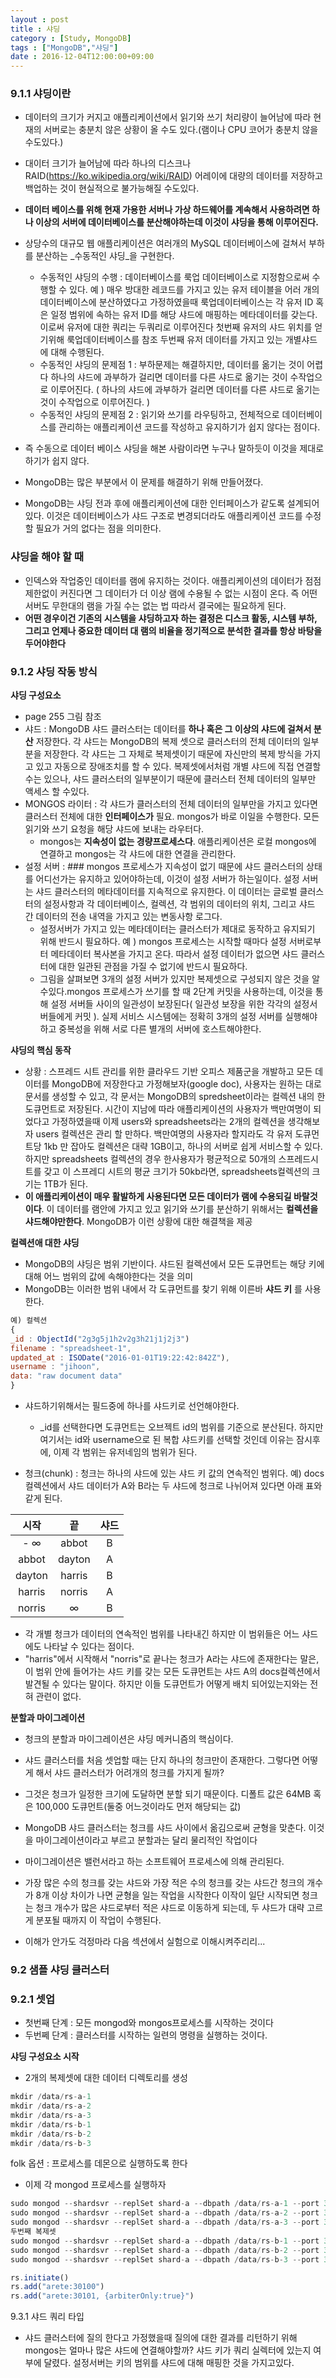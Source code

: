 ```yaml
---
layout : post
title : 샤딩
category : [Study, MongoDB]
tags : ["MongoDB","샤딩"]
date : 2016-12-04T12:00:00+09:00
---
```


### 9.1.1 샤딩이란
  - 데이터의 크기가 커지고 애플리케이션에서 읽기와 쓰기 처리량이 늘어남에 따라 현재의 서버로는 충분치 않은 상황이 올 수도 있다.(램이나 CPU 코어가 충분치 않을 수도있다.)
  - 대이터 크기가 늘어남에 따라 하나의 디스크나 RAID(https://ko.wikipedia.org/wiki/RAID) 어레이에 대량의 데이터를 저장하고 백업하는 것이 현실적으로 불가능해질 수도있다.
  - **데이터 베이스를 위해 현재 가용한 서버나 가상 하드웨어를 계속해서 사용하려면 하나 이상의 서버에 데이터베이스를 분산해야하는데 이것이 샤딩을 통해 이루어진다.**

  - 상당수의 대규모 웹 애플리케이션은 여러개의 MySQL 데이터베이스에 걸쳐서 부하를 분산하는 _수동적인 샤딩_을 구현한다.
    - 수동적인 샤딩의 수행 : 데이터베이스를 룩업 데이터베이스로 지정함으로써 수행할 수 있다. 예 ) 매우 방대한 레코드를 가지고 있는 유저 테이블을 어러 개의 데이터베이스에 분산하였다고 가정하였을때 룩업데이터베이스는 각 유저 ID 혹은 일정 범위에 속하는 유저 ID를 해당 샤드에 매핑하는 메타데이터를 갖는다. 이로써 유저에 대한 쿼리는 두쿼리로 이루어진다 첫번째 유저의 샤드 위치를 얻기위해 룩업데이터베이스를 참조 두번째 유저 데이터를 가지고 있는 개별샤드에 대해 수행된다.
    - 수동적인 샤딩의 문제점 1 : 부하문제는 해결하지만, 데이터를 옮기는 것이 어렵다 하나의 샤드에 과부하가 걸리면 데이터를 다른 샤드로 옮기는 것이 수작업으로 이루어진다. ( 하나의 샤드에 과부하가 걸리면 데이터를 다른 샤드로 옮기는 것이 수작업으로 이루어진다. )
    - 수동적인 샤딩의 문제점 2 : 읽기와 쓰기를 라우팅하고, 전체적으로 데이터베이스를 관리하는 애플리케이션 코드를 작성하고 유지하기가 쉽지 않다는 점이다. 
  - 즉 수동으로 데이터 베이스 샤딩을 해본 사람이라면 누구나 말하듯이 이것을 제대로 하기가 쉽지 않다.
  - MongoDB는 많은 부분에서 이 문제를 해결하기 위해 만들어졌다.
  - MongoDB는 샤딩 전과 후에 애플리케이션에 대한 인터페이스가 같도록 설계되어있다. 이것은 데이터베이스가 샤드 구조로 변경되더라도 애플리케이션 코드를 수정할 필요가 거의 없다는 점을 의미한다. 
  
### 샤딩을 해야 할 때  
  - 인덱스와 작업중인 데이터를 램에 유지하는 것이다. 애플리케이션의 데이터가 점점 제한없이 커진다면 그 데이터가 더 이상 램에 수용될 수 없는 시점이 온다. 즉 어떤 서버도 무한대의 램을 가질 수는 없는 법 따라서 결국에는 필요하게 된다.
  - **어떤 경우이건 기존의 시스템을 샤딩하고자 하는 결정은 디스크 활동, 시스템 부하, 그리고 언제나 중요한 데이터 대 램의 비율을 정기적으로 분석한 결과를 항상 바탕을 두어야한다**

### 9.1.2 샤딩 작동 방식

**샤딩 구성요소**
  - page 255 그림 참조
  - 샤드 : MongoDB 샤드 클러스터는 데이터를 **하나 혹은 그 이상의 샤드에 걸쳐서 분산** 저장한다. 각 샤드는 MongoDB의 복제 셋으로 클러스터의 전체 데이터의 일부분을 저장한다. 각 샤드는 그 자체로 복제셋이기 때문에 자신만의 복제 방식을 가지고 있고 자동으로 장애조치를 할 수 있다. 복제셋에서처럼 개별 샤드에 직접 연결할 수는 있으나, 샤드 클러스터의 일부분이기 때문에 클러스터 전체 데이터의 일부만 액세스 할 수있다.
  - MONGOS 라이터 : 각 샤드가 클러스터의 전체 데이터의 일부만을 가지고 있다면 클러스터 전체에 대한 **인터페이스가** 필요. mongos가 바로 이일을 수행한다. 모든 읽기와 쓰기 요청을 해당 샤드에 보내는 라우터다.
    - mongos는 **지속성이 없는 경량프로세스다**. 애플리케이션은 로컬 mongos에 연결하고 mongos는 각 샤드에 대한 연결을 관리한다.
  - 설정 서버 : ### mongos 프로세스가 지속성이 없기 때문에 샤드 클러스터의 상태를 어디선가는 유지하고 있어야하는데, 이것이 설정 서버가 하는일이다. 설정 서버는 샤드 클러스터의 메타데이터를 지속적으로 유지한다. 이 데이터는 글로벌 클러스터의 설정사항과 각 데이터베이스, 컬렉션, 각 범위의 데이터의 위치, 그리고 샤드 간 데이터의 전송 내역을 가지고 있는 변동사항 로그다. 
    - 설정서버가 가지고 있는 메타데이터는 클러스터가 제대로 동작하고 유지되기 위해 반드시 필요하다. 예 ) mongos 프로세스는 시작할 때마다 설정 서버로부터 메타데이터 복사본을 가지고 온다. 따라서 설정 데이터가 없으면 샤드 클러스터에 대한 일관된 관점을 가질 수 없기에 반드시 필요하다.
    - 그림을 살펴보면 3개의 설정 서버가 있지만 복제셋으로 구성되지 않은 것을 알수있다.mongos 프로세스가 쓰기를 할 때 2단계 커밋을 사용하는데, 이것을 통해 설정 서버들 사이의 일관성이 보장된다( 일관성 보장을 위한 각각의 설정서버들에게 커밋 ). 실제 서비스 시스템에는 정확히 3개의 설정 서버를 실행해야하고 중복성을 위해 서로 다른 별개의 서버에 호스트해야한다.

**샤딩의 핵심 동작**
  - 상황 :  스프레드 시트 관리를 위한 클라우드 기반 오피스 제품군을 개발하고 모든 데이터를 MongoDB에 저장한다고 가정해보자(google doc), 사용자는 원하는 대로 문서를 생성할 수 있고, 각 문서는 MongoDB의 spredsheet이라는 컬렉션 내의 한 도큐먼트로 저장된다. 시간이 지남에 따라 애플리케이션의 사용자가 백만여명이 되었다고 가정하였을때 이제 users와 spreadsheets라는 2개의 컬렉션을 생각해보자 users 컬렉션은 관리 할 만하다. 백만여명의 사용자라 할지라도 각 유저 도큐먼트당 1kb 만 잡아도 컬렉션은 대략 1GB이고, 하나의 서버로 쉽게 서비스할 수 있다. 하지만 spreadsheets 컬렉션의 경우 한사용자가 평균적으로 50개의 스프레드시트를 갖고 이 스프레디 시트의 평균 크기가 50kb라면, spreadsheets컬렉션의 크기는 1TB가 된다. 
  - **이 애플리케이션이 매우 활발하게 사용된다면 모든 데이터가 램에 수용되길 바랄것이다**. 이 데이터를 램안에 가지고 있고 읽기와 쓰기를 분산하기 위해서는 **컬렉션을 샤드해야만한다**. MongoDB가 이런 상황에 대한 해결책을 제공 

**컬렉션애 대한 샤딩**
  - MongoDB의 샤딩은 범위 기반이다. 샤드된 컬렉션에서 모든 도큐먼트는 해당 키에 대해 어느 범위의 값에 속해야한다는 것을 의미
  - MongoDB는 이러한 범위 내에서 각 도큐먼트를 찾기 위해 이른바 **샤드 키** 를 사용한다.


```javascript
예) 컬렉션
{
_id : ObjectId("2g3g5j1h2v2g3h21j1j2j3")
filename : "spreadsheet-1",
updated_at : ISODate("2016-01-01T19:22:42:842Z"),
username : "jihoon",
data: "raw document data"
}
```

  - 샤드하기위해서는 필드중에 하나를 샤드키로 선언해야한다. 
    - _id를 선택한다면 도큐먼트는 오브젝트 id의 범위를 기준으로 분산된다. 하지만 여기서는 id와 username으로 된 복합 샤드키를 선택할 것인데 이유는 잠시후에, 이제 각 범위는 유저네임의 범위가 된다.

  - 청크(chunk) : 청크는 하나의 샤드에 있는 샤드 키 값의 연속적인 범위다. 예) docs 컬렉션에서 샤드 데이터가 A와 B라는 두 샤드에 청크로 나뉘어져 있다면 아래 표와 같게 된다. 


시작|끝|샤드
:---------------:|:---------------:|:--------------:
- ∞ | abbot | B
abbot | dayton | A
dayton | harris | B
harris | norris | A
norris | ∞ | B

  - 각 개별 청크가 데이터의 연속적인 범위를 나타내긴 하지만 이 범위들은 어느 샤드에도 나타날 수 있다는 점이다.
  - "harris"에서 시작해서 "norris"로 끝나는 청크가 A라는 샤드에 존재한다는 말은, 이 범위 안에 들어가는 샤드 키를 갖는 모든 도큐먼트는 샤드 A의 docs컬렉션에서 발견될 수 있다는 말이다. 하지만 이들 도큐먼트가 어떻게 배치 되어있는지와는 전혀 관련이 없다.

**분할과 마이그레이션**
  - 청크의 분할과 마이그레이션은 샤딩 메커니즘의 핵심이다.
  - 샤드 클러스터를 처음 셋업할 때는 단지 하나의 청크만이 존재한다. 그렇다면 어떻게 해서 샤드 클러스터가 어려개의 청크를 가지게 될까?
  - 그것은 청크가 일정한 크기에 도달하면 분할 되기 때문이다. 디폴트 값은 64MB 혹은 100,000 도큐먼트(둘중 어느것이라도 먼저 해당되는 값)
  - MongoDB 샤드 클러스터는 청크를 샤드 사이에서 옮김으로써 균형을 맞춘다. 이것을 마이그레이션이라고 부르고 분할과는 달리 물리적인 작업이다

  - 마이그레이션은 밸런서라고 하는 소프트웨어 프로세스에 의해 관리된다.
  - 가장 많은 수의 청크를 갖는 샤드와 가장 적은 수의 청크를 갖는 샤드간 청크의 개수가 8개 이상 차이가 나면 균형을 일는 작업을 시작한다 이작이 일단 시작되면 청크는 청크 개수가 많은 샤드로부터 적은 샤드로 이동하게 되는데, 두 샤드가 대략 고르게 분포될 때까지 이 작업이 수행된다.

  - 이해가 안가도 걱정마라 다음 섹션에서 실험으로 이해시켜주리리...

###   9.2 샘플 샤딩 클러스터

### 9.2.1 셋업

  - 첫번째 단계 : 모든 mongod와 mongos프로세스를 시작하는 것이다
  - 두번쩨 단계 : 클러스터를 시작하는 일련의 명령을 실행하는 것이다.

**샤딩 구성요소 시작**
  - 2개의 복제셋에 대한 데이터 디렉토리를 생성
  
```javascript
mkdir /data/rs-a-1
mkdir /data/rs-a-2
mkdir /data/rs-a-3
mkdir /data/rs-b-1
mkdir /data/rs-b-2
mkdir /data/rs-b-3
```
  folk 옵션 : 프로세스를 데몬으로 실행하도록 한다 

  - 이제 각 mongod 프로세스를 실행하자
  
```javascript
sudo mongod --shardsvr --replSet shard-a --dbpath /data/rs-a-1 --port 30000 --logpath /data/rs-a-1.log --fork --nojournal
sudo mongod --shardsvr --replSet shard-a --dbpath /data/rs-a-2 --port 30001 --logpath /data/rs-a-2.log --fork --nojournal
sudo mongod --shardsvr --replSet shard-a --dbpath /data/rs-a-3 --port 30002 --logpath /data/rs-a-3.log --fork --nojournal
두번째 복제셋
sudo mongod --shardsvr --replSet shard-a --dbpath /data/rs-b-1 --port 30100 --logpath /data/rs-b-1.log --fork --nojournal
sudo mongod --shardsvr --replSet shard-a --dbpath /data/rs-b-2 --port 30200 --logpath /data/rs-b-2.log --fork --nojournal
sudo mongod --shardsvr --replSet shard-a --dbpath /data/rs-b-3 --port 30300 --logpath /data/rs-b-3.log --fork --nojournal
```

```javascript
rs.initiate()
rs.add("arete:30100")
rs.add("arete:30101, {arbiterOnly:true}")
```

9.3.1 샤드 쿼리 타입
  - 샤드 클러스터에 질의 한다고 가정했을때 질의에 대한 결과를 리턴하기 위해 mongos는 얼마나 많은 샤드에 연결해야할까? 샤드 키가 쿼리 실렉터에 있는지 여부에 달렸다. 설정서버는 키의 범위를 샤드에 대해 매핑한 것을 가지고있다.










